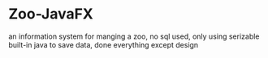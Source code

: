 # Zoo-JavaFX
an information system for manging a zoo,
no sql used, only using serizable built-in java to save data,
done everything except design
